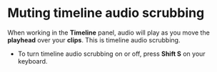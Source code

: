 # Muting timeline audio scrubbing

When working in the **Timeline** panel, audio will play as you move the **playhead** over your **clips**. This is timeline audio scrubbing.

* To turn timeline audio scrubbing on or off, press **Shift S** on your keyboard.
